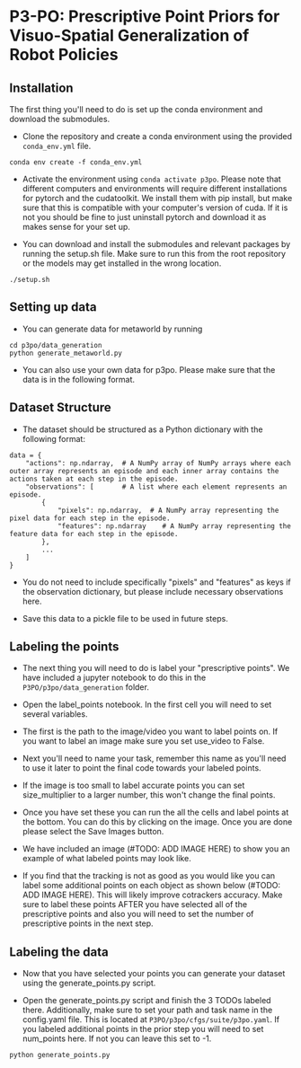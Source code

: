 # P3-PO: Prescriptive Point Priors for Visuo-Spatial Generalization of Robot Policies

## Installation
The first thing you'll need to do is set up the conda environment and download the submodules.

- Clone the repository and create a conda environment using the provided `conda_env.yml` file.
```
conda env create -f conda_env.yml
```
- Activate the environment using `conda activate p3po`. Please note that different computers and environments will require different installations for pytorch and the cudatoolkit. We install them with pip install, but make sure that this is compatible with your computer's version of cuda. If it is not you should be fine to just uninstall pytorch and download it as makes sense for your set up.

- You can download and install the submodules and relevant packages by running the setup.sh file. Make sure to run this from the root repository or the models may get installed in the wrong location.
```
./setup.sh
```

## Setting up data
- You can generate data for metaworld by running
```
cd p3po/data_generation
python generate_metaworld.py
```
- You can also use your own data for p3po. Please make sure that the data is in the following format.

## Dataset Structure

- The dataset should be structured as a Python dictionary with the following format:

```
data = {
    "actions": np.ndarray,  # A NumPy array of NumPy arrays where each outer array represents an episode and each inner array contains the actions taken at each step in the episode.
    "observations": [       # A list where each element represents an episode.
        {
            "pixels": np.ndarray,  # A NumPy array representing the pixel data for each step in the episode.
            "features": np.ndarray    # A NumPy array representing the feature data for each step in the episode.
        },
        ...
    ]
}
```

- You do not need to include specifically "pixels" and "features" as keys if the observation dictionary, but please include necessary observations here.

- Save this data to a pickle file to be used in future steps.

## Labeling the points
- The next thing you will need to do is label your "prescriptive points". We have included a jupyter notebook to do this in the `P3PO/p3po/data_generation` folder.

- Open the label_points notebook. In the first cell you will need to set several variables.

- The first is the path to the image/video you want to label points on. If you want to label an image make sure you set use_video to False.

- Next you'll need to name your task, remember this name as you'll need to use it later to point the final code towards your labeled points.

- If the image is too small to label accurate points you can set size_multiplier to a larger number, this won't change the final points.

- Once you have set these you can run the all the cells and label points at the bottom. You can do this by clicking on the image. Once you are done please select the Save Images button.

- We have included an image (#TODO: ADD IMAGE HERE) to show you an example of what labeled points may look like. 

- If you find that the tracking is not as good as you would like you can label some additional points on each object as shown below (#TODO: ADD IMAGE HERE). This will likely improve cotrackers accuracy. Make sure to label these points AFTER you have selected all of the prescriptive points and also you will need to set the number of prescriptive points in the next step.

## Labeling the data
- Now that you have selected your points you can generate your dataset using the generate_points.py script.

- Open the generate_points.py script and finish the 3 TODOs labeled there. Additionally, make sure to set your path and task name in the config.yaml file. This is located at `P3PO/p3po/cfgs/suite/p3po.yaml`. If you labeled additional points in the prior step you will need to set num_points here. If not you can leave this set to -1.

```
python generate_points.py
```




